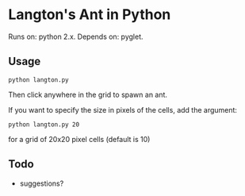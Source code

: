 # Langton's Ant in Python

Runs on: python 2.x. Depends on: pyglet.

## Usage

	python langton.py

Then click anywhere in the grid to spawn an ant.

If you want to specify the size in pixels of the cells, add the argument:

	python langton.py 20

for a grid of 20x20 pixel cells (default is 10)

## Todo

* suggestions?
